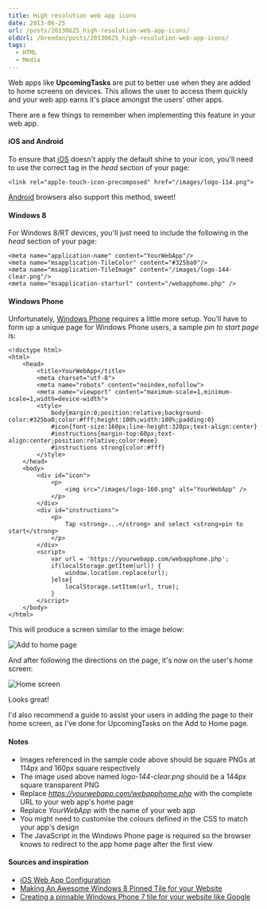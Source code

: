 ```yaml
---
title: High resolution web app icons
date: 2013-06-25
url: /posts/20130625_high-resolution-web-app-icons/
oldUrl: /brendan/posts/20130625_high-resolution-web-app-icons/
tags:
  - HTML
  - Media
---
```


Web apps like **UpcomingTasks** are put to better use when they are added to home screens on devices. This allows the user to access them quickly and your web app earns it's place amongst the users' other apps.

There are a few things to remember when implementing this feature in your web app.

#### iOS and Android

To ensure that [iOS](http://www.apple.com/ios/) doesn't apply the default shine to your icon, you'll need to use the correct tag in the _head_ section of your page:

    <link rel="apple-touch-icon-precomposed" href="/images/logo-114.png">

[Android](http://www.android.com/) browsers also support this method, sweet!

#### Windows 8

For Windows 8/RT devices, you'll just need to include the following in the _head_ section of your page:

    <meta name="application-name" content="YourWebApp"/>
    <meta name="msapplication-TileColor" content="#325ba0"/>
    <meta name="msapplication-TileImage" content="/images/logo-144-clear.png"/>
    <meta name="msapplication-starturl" content="/webapphome.php" />

#### Windows Phone

Unfortunately, [Windows Phone](http://www.windowsphone.com/) requires a little more setup. You'll have to form up a unique page for Windows Phone users, a sample _pin to start page_ is:

    <!doctype html>
    <html>
    	<head>
    		<title>YourWebApp</title>
    		<meta charset="utf-8">
    		<meta name="robots" content="noindex,nofollow">
    		<meta name="viewport" content="maximum-scale=1,minimum-scale=1,width=device-width">
    		<style>
    			body{margin:0;position:relative;background-color:#325ba0;color:#fff;height:100%;width:100%;padding:0}
    			#icon{font-size:160px;line-height:320px;text-align:center}
    			#instructions{margin-top:60px;text-align:center;position:relative;color:#eee}
    			#instructions strong{color:#fff}
    		</style>
    	</head>
    	<body>
    		<div id="icon">
    			<p>
    				<img src="/images/logo-160.png" alt="YourWebApp" />
    			</p>
    		</div>
    		<div id="instructions">
    			<p>
    				Tap <strong>...</strong> and select <strong>pin to start</strong>
    			</p>
    		</div>
    		<script>
    			var url = 'https://yourwebapp.com/webapphome.php';
    			if(localStorage.getItem(url)) {
    				window.location.replace(url);
    			}else{
    				localStorage.setItem(url, true);
    			}
    		</script>
    	</body>
    </html>

This will produce a screen similar to the image below:

![Add to home page](/images/brendan/addtohome-page.jpg)

And after following the directions on the page, it's now on the user's home screen:

![Home screen](/images/brendan/homescreen.png)

Looks great!

I'd also recommend a guide to assist your users in adding the page to their home screen, as I've done for UpcomingTasks on the Add to Home page.

#### Notes

- Images referenced in the sample code above should be square PNGs at 114px and 160px square respectively
- The image used above named _logo-144-clear.png_ should be a 144px square transparent PNG
- Replace *https://yourwebapp.com/webapphome.php* with the complete URL to your web app's home page
- Replace _YourWebApp_ with the name of your web app
- You might need to customise the colours defined in the CSS to match your app's design
- The JavaScript in the Windows Phone page is required so the browser knows to redirect to the app home page after the first view

#### Sources and inspiration

- [iOS Web App Configuration](https://gist.github.com/jdaihl/472519)
- [Making An Awesome Windows 8 Pinned Tile for your Website](http://dontcodetired.com/blog/post/Making-An-Awesome-Windows-8-Pinned-Tile-for-your-Website.aspx)
- [Creating a pinnable Windows Phone 7 tile for your website like Google](http://www.russellbeattie.com/blog/creating-a-pinnable-windows-phone-7-tile-for-your-website-like-google)
